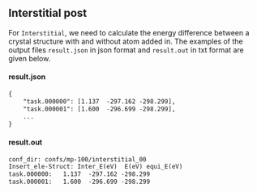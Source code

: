## Interstitial post

For `Interstitial`, we need to calculate the energy difference between a crystal structure with and without atom added in. 
The examples of the output files `result.json` in json format and `result.out` in txt format are given below.

#### result.json
```txt
{
    "task.000000": [1.137  -297.162 -298.299],
    "task.000001": [1.600  -296.699 -298.299],
    ...
}
```

#### result.out
```txt
conf_dir: confs/mp-100/interstitial_00
Insert_ele-Struct: Inter_E(eV)  E(eV) equi_E(eV)
task.000000:   1.137  -297.162 -298.299
task.000001:   1.600  -296.699 -298.299
```
